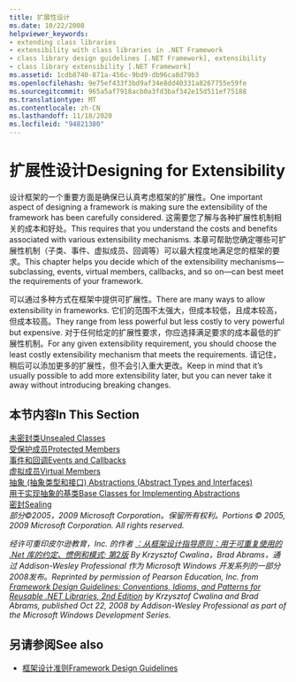 ```yaml
---
title: 扩展性设计
ms.date: 10/22/2008
helpviewer_keywords:
- extending class libraries
- extensibility with class libraries in .NET Framework
- class library design guidelines [.NET Framework], extensibility
- class library extensibility [.NET Framework]
ms.assetid: 1cdb8740-871a-456c-9bd9-db96ca8d79b3
ms.openlocfilehash: 9e75ef433f3bd9af34e8dd40331a8267755e59fe
ms.sourcegitcommit: 965a5af7918acb0a3fd3baf342e15d511ef75188
ms.translationtype: MT
ms.contentlocale: zh-CN
ms.lasthandoff: 11/18/2020
ms.locfileid: "94821380"
---
```

# <a name="designing-for-extensibility"></a><span data-ttu-id="77583-102">扩展性设计</span><span class="sxs-lookup"><span data-stu-id="77583-102">Designing for Extensibility</span></span>
<span data-ttu-id="77583-103">设计框架的一个重要方面是确保已认真考虑框架的扩展性。</span><span class="sxs-lookup"><span data-stu-id="77583-103">One important aspect of designing a framework is making sure the extensibility of the framework has been carefully considered.</span></span> <span data-ttu-id="77583-104">这需要您了解与各种扩展性机制相关的成本和好处。</span><span class="sxs-lookup"><span data-stu-id="77583-104">This requires that you understand the costs and benefits associated with various extensibility mechanisms.</span></span> <span data-ttu-id="77583-105">本章可帮助您确定哪些可扩展性机制（子类、事件、虚拟成员、回调等）可以最大程度地满足您的框架的要求。</span><span class="sxs-lookup"><span data-stu-id="77583-105">This chapter helps you decide which of the extensibility mechanisms—subclassing, events, virtual members, callbacks, and so on—can best meet the requirements of your framework.</span></span>  
  
 <span data-ttu-id="77583-106">可以通过多种方式在框架中提供可扩展性。</span><span class="sxs-lookup"><span data-stu-id="77583-106">There are many ways to allow extensibility in frameworks.</span></span> <span data-ttu-id="77583-107">它们的范围不太强大，但成本较低，且成本较高，但成本较高。</span><span class="sxs-lookup"><span data-stu-id="77583-107">They range from less powerful but less costly to very powerful but expensive.</span></span> <span data-ttu-id="77583-108">对于任何给定的扩展性要求，你应选择满足要求的成本最低的扩展性机制。</span><span class="sxs-lookup"><span data-stu-id="77583-108">For any given extensibility requirement, you should choose the least costly extensibility mechanism that meets the requirements.</span></span> <span data-ttu-id="77583-109">请记住，稍后可以添加更多的扩展性，但不会引入重大更改。</span><span class="sxs-lookup"><span data-stu-id="77583-109">Keep in mind that it’s usually possible to add more extensibility later, but you can never take it away without introducing breaking changes.</span></span>  
  
## <a name="in-this-section"></a><span data-ttu-id="77583-110">本节内容</span><span class="sxs-lookup"><span data-stu-id="77583-110">In This Section</span></span>  
 [<span data-ttu-id="77583-111">未密封类</span><span class="sxs-lookup"><span data-stu-id="77583-111">Unsealed Classes</span></span>](unsealed-classes.md)  
 [<span data-ttu-id="77583-112">受保护成员</span><span class="sxs-lookup"><span data-stu-id="77583-112">Protected Members</span></span>](protected-members.md)  
 [<span data-ttu-id="77583-113">事件和回调</span><span class="sxs-lookup"><span data-stu-id="77583-113">Events and Callbacks</span></span>](events-and-callbacks.md)  
 [<span data-ttu-id="77583-114">虚拟成员</span><span class="sxs-lookup"><span data-stu-id="77583-114">Virtual Members</span></span>](virtual-members.md)  
 [<span data-ttu-id="77583-115">抽象 (抽象类型和接口) </span><span class="sxs-lookup"><span data-stu-id="77583-115">Abstractions (Abstract Types and Interfaces)</span></span>](abstractions-abstract-types-and-interfaces.md)  
 [<span data-ttu-id="77583-116">用于实现抽象的基类</span><span class="sxs-lookup"><span data-stu-id="77583-116">Base Classes for Implementing Abstractions</span></span>](base-classes-for-implementing-abstractions.md)  
 [<span data-ttu-id="77583-117">密封</span><span class="sxs-lookup"><span data-stu-id="77583-117">Sealing</span></span>](sealing.md)  
 <span data-ttu-id="77583-118">*部分©2005，2009 Microsoft Corporation。保留所有权利。*</span><span class="sxs-lookup"><span data-stu-id="77583-118">*Portions © 2005, 2009 Microsoft Corporation. All rights reserved.*</span></span>  
  
 <span data-ttu-id="77583-119">*经许可重印皮尔逊教育，Inc. 的作者 [：从框架设计指导原则：用于可重复使用的 .Net 库的约定、惯例和模式; 第2版](https://www.informit.com/store/framework-design-guidelines-conventions-idioms-and-9780321545619) By Krzysztof Cwalina，Brad Abrams，通过 Addison-Wesley Professional 作为 Microsoft Windows 开发系列的一部分2008发布。*</span><span class="sxs-lookup"><span data-stu-id="77583-119">*Reprinted by permission of Pearson Education, Inc. from [Framework Design Guidelines: Conventions, Idioms, and Patterns for Reusable .NET Libraries, 2nd Edition](https://www.informit.com/store/framework-design-guidelines-conventions-idioms-and-9780321545619) by Krzysztof Cwalina and Brad Abrams, published Oct 22, 2008 by Addison-Wesley Professional as part of the Microsoft Windows Development Series.*</span></span>  
  
## <a name="see-also"></a><span data-ttu-id="77583-120">另请参阅</span><span class="sxs-lookup"><span data-stu-id="77583-120">See also</span></span>

- [<span data-ttu-id="77583-121">框架设计准则</span><span class="sxs-lookup"><span data-stu-id="77583-121">Framework Design Guidelines</span></span>](index.md)
